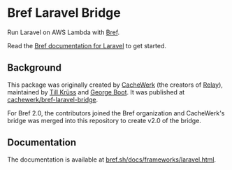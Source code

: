# Bref Laravel Bridge

Run Laravel on AWS Lambda with [Bref](https://bref.sh/).

Read the [Bref documentation for Laravel](https://bref.sh/docs/frameworks/laravel.html) to get started.

## Background

This package was originally created by [CacheWerk](https://github.com/cachewerk/) (the creators of [Relay](https://relay.so)), maintained by [Till Krüss](https://github.com/tillkruss) and [George Boot](https://github.com/georgeboot). It was published at [cachewerk/bref-laravel-bridge](https://github.com/cachewerk/bref-laravel-bridge).

For Bref 2.0, the contributors joined the Bref organization and CacheWerk's bridge was merged into this repository to create v2.0 of the bridge.

## Documentation

The documentation is available at [bref.sh/docs/frameworks/laravel.html](https://bref.sh/docs/frameworks/laravel.html).
